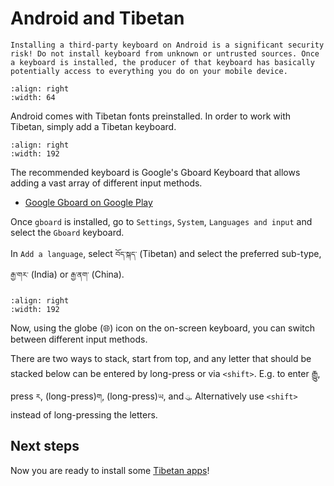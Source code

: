 # Android and Tibetan

```{warning}
Installing a third-party keyboard on Android is a significant security risk! Do not install keyboard from unknown or untrusted sources. Once a keyboard is installed, the producer of that keyboard has basically potentially access to everything you do on your mobile device.
```

```{image} Images/gboard.jpg
:align: right
:width: 64
```

Android comes with Tibetan fonts preinstalled. In order to work with Tibetan, simply add a Tibetan keyboard.

```{image} Images/gboard_config.jpg
:align: right
:width: 192
```

The recommended keyboard is Google's Gboard Keyboard that allows adding a vast array of different input methods.

- [Google Gboard on Google Play](https://play.google.com/store/apps/details?id=com.google.android.inputmethod.latin&hl=en&gl=US)

Once `gboard` is installed, go to `Settings`, `System`, `Languages and input` and select the `Gboard` keyboard.

In `Add a language`, select `བོད་སྐད་` (Tibetan) and select the preferred sub-type, `རྒྱ་གར་` (India) or `རྒྱ་ནག་` (China).

```{image} Images/gboard_keyboard.jpg
:align: right
:width: 192
```
Now, using the globe (🌐) icon on the on-screen keyboard, you can switch between different input methods.

There are two ways to stack, start from top, and any letter that should be stacked below can be entered by long-press or via `<shift>`. E.g. to enter རྒྱུ, press `ར`, (long-press)`ག`, (long-press)`ཡ`, and `ུ`. Alternatively use `<shift>` instead of long-pressing the letters.

## Next steps

Now you are ready to install some [Tibetan apps](apps_android.md)!